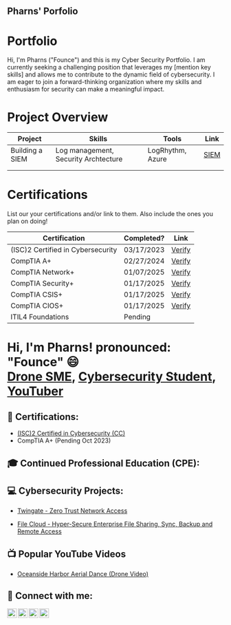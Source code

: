 ## Pharns' Porfolio

# Portfolio

Hi, I'm Pharns ("Founce") and this is my Cyber Security Portfolio. I am currently seeking a challenging position that leverages my [mention key skills] and allows me to contribute to the dynamic field of cybersecurity. I am eager to join a forward-thinking organization where my skills and enthusiasm for security can make a meaningful impact.


# Project Overview 
|     Project     |                 Skills                |     Tools       |      Link       |
| --------------- | ------------------------------------- | --------------- | --------------- |
| Building a SIEM | Log management, Security Archtecture  | LogRhythm, Azure|  [SIEM](https://github.com/iMentorYT/SIEM/tree/main)|
|                 |                                       |                 |                 |
|                 |                                       |                 |                 |


# Certifications 
List our your certifications and/or link to them. Also include the ones you plan on doing!

|     Certification     |               Completed?               |     Link       |
| --------------------  | -------------------------------------- | ---------------| 
| (ISC)2 Certified in Cybersecurity | 03/17/2023 | [Verify](https://www.coursera.org/account/accomplishments/specialization/7PXNLJBZX593)| 
| CompTIA A+     | 02/27/2024| [Verify](https://www.certmetrics.com/comptia/public/transcript.aspx?transcript=CJW653B2EFE11XS0)| 
| CompTIA Network+ | 01/07/2025 | [Verify](https://www.certmetrics.com/comptia/public/transcript.aspx?transcript=CJW653B2EFE11XS0) | 
| CompTIA Security+ | 01/17/2025 | [Verify](https://www.certmetrics.com/comptia/public/transcript.aspx?transcript=CJW653B2EFE11XS0) | 
| CompTIA CSIS+     | 01/17/2025 | [Verify](https://www.certmetrics.com/comptia/public/transcript.aspx?transcript=CJW653B2EFE11XS0) | 
| CompTIA CIOS+     | 01/17/2025 |  [Verify](https://www.certmetrics.com/comptia/public/transcript.aspx?transcript=CJW653B2EFE11XS0) | 
| ITIL4 Foundations | Pending |  | 





<h1>Hi, I'm Pharns! pronounced: "Founce" 😄 <br/><a href="https://www.linkedin.com/in/pharns/">Drone SME</a>, <a href="https://github.com/Pharns">Cybersecurity Student</a>, <a href="https://youtube.com/@PharnsGenece?si=oKLRWZWFlMvSUvTo">YouTuber</a></h1>

<h2>📃 Certifications:</h2>

- [(ISC)2 Certified in Cybersecurity (CC) ](https://github.com/Pharns/Pharns/blob/main/Coursera%207PXNLJBZX593.pdf)
- CompTIA A+ (Pending Oct 2023)

<h2>🎓 Continued Professional Education (CPE):</h2>
  
<h2>💻 Cybersecurity Projects:</h2>

- [Twingate - Zero Trust Network Access](https://github.com/Pharns/Twingate-Lab)

- [File Cloud - Hyper-Secure Enterprise File Sharing, Sync, Backup and Remote Access](https://github.com/Pharns/Filecloud-Lab)
 


<h2>📺 Popular YouTube Videos</h2>

- [Oceanside Harbor Aerial Dance (Drone Video) ](https://youtu.be/xxSVpFxjK00?si=F45V31UJdrDYh6Xu)

<h2> 🤳 Connect with me:</h2>

[<img align="left" alt="JoshMadakor | YouTube" width="22px" src="https://cdn.jsdelivr.net/npm/simple-icons@v3/icons/youtube.svg" />][youtube]
[<img align="left" alt="JoshMadakor | Twitter" width="22px" src="https://cdn.jsdelivr.net/npm/simple-icons@v3/icons/twitter.svg" />][twitter]
[<img align="left" alt="JoshMadakor | LinkedIn" width="22px" src="https://cdn.jsdelivr.net/npm/simple-icons@v3/icons/linkedin.svg" />][linkedin]
[<img align="left" alt="JoshMadakor | Instagram" width="22px" src="https://cdn.jsdelivr.net/npm/simple-icons@v3/icons/instagram.svg" />][instagram]

[twitter]: https://twitter.com/pharns
[youtube]: https://www.youtube.com/pharnsgenece
[instagram]: https://www.instagram.com/pharns/
[linkedin]:  https://www.linkedin.com/in/pharns/


<!--
**Pharns/Pharns** is a ✨ _special_ ✨ repository because its `README.md` (this file) appears on your GitHub profile.

Here are some ideas to get you started:

- 🔭 I’m currently working on ...
- 🌱 I’m currently learning ...
- 👯 I’m looking to collaborate on ...
- 🤔 I’m looking for help with ...
- 💬 Ask me about ...
- 📫 How to reach me: ...
- 😄 Pronouns: ...
- ⚡ Fun fact: ...
-->
